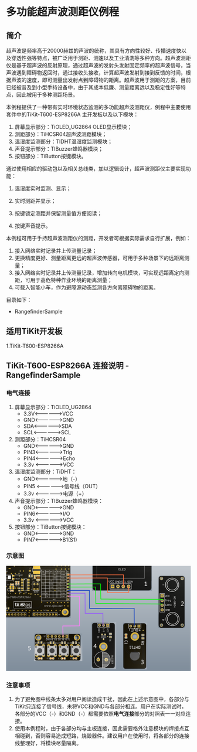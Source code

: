 # 多功能超声波测距仪例程

## 简介

超声波是频率高于20000赫兹的声波的统称，其具有方向性较好、传播速度快以及穿透性强等特点，被广泛用于测距、测速以及工业清洗等多种方向。超声波测距仪是基于超声波的反射原理，通过超声波的发射头发射固定频率的超声波信号，当声波遇到障碍物返回时，通过接收头接收，计算超声波发射到接到反馈的时间，根据声波的速度，即可测量出发射点到障碍物的距离。超声波用于测距的方案，目前已经被普及到小型手持设备中，由于其成本低廉、测量距离远以及稳定性好等特点，因此被用于多种测距场景。

本例程提供了一种带有实时环境状态监测的多功能超声波测距仪，例程中主要使用套件中的TiKit-T600-ESP8266A 主开发板以及以下模块：

1. 屏幕显示部分：TiOLED_UG2864 OLED显示模块；
2. 测距部分：TiHCSR04超声波测距模块；
3. 温湿度监测部分：TIDHT温湿度监测模块；
4. 声音提示部分：TIBuzzer蜂鸣器模块；
5. 按钮部分：TiButton按键模块。

通过使用相应的驱动包以及相关总线类，加以逻辑设计，超声波测距仪主要实现功能：

1. 温湿度实时监测、显示；

2. 实时测距并显示；

3. 按键锁定测距并保留测量值方便阅读；

4. 按键声音提示。

本例程可用于手持超声波测距仪的测距，开发者可根据实际需求自行扩展，例如：
1. 接入网络实时记录并上传测量记录；
2. 更换精度更好、测量距离更远的超声波传感器，可用于多种场景下的远距离测量；
3. 接入网络实时记录并上传测量记录，增加转向电机模块，可实现远距离定向测距，可用于高危特种作业环境的距离测量；
4. 可载入智能小车，作为避障源动态监测各方向离障碍物的距离。

目录如下：

- RangefinderSample

## 适用TiKit开发板 

1.TiKit-T600-ESP8266A

## TiKit-T600-ESP8266A 连接说明 - RangefinderSample

### 电气连接

1. 屏幕显示部分：TiOLED_UG2864
   - 3.3V<------>VCC
   - GND<------>GND
   - SDA<------>SDA
   - SCL<------>SCL
2. 测距部分：TiHCSR04
   - GND<------>GND
   - PIN3<------>Trig
   - PIN4<------>Echo
   - 3.3v <------>VCC
3. 温湿度监测部分：TiDHT：
   - GND<------>地（-）
   - PIN5  <------>信号线（OUT）
   - 3.3v <------>电源（+）
4. 声音提示部分：TIBuzzer蜂鸣器模块：
   - GND<------>GND
   - PIN6<------>I/O
   - 3.3v <------>VCC
5. 按钮部分：TiButton按键模块：
   - GND<------>GND
   - PIN7<------>B1(S1)

### 示意图

![TiButton 四按键功能例程](./Picture/TiOS_Rangefinder例程.png)

### 注意事项

1. 为了避免图中线条太多对用户阅读造成干扰，因此在上述示意图中，各部分与TiKit只连接了信号线，未将VCC和GND与各部分相连。用户在实际测试时，各部分的VCC（-）和GND（-）都需要依照**电气连接**部分的对照表一一对应连接。
2. 使用本例程时，由于各部分均与主板连接，因此需要格外注意模块的焊接点互相碰到，否则容易造成短路，烧毁器件。建议用户在使用时，将各部分的连接线整理好，将模块尽量隔离。